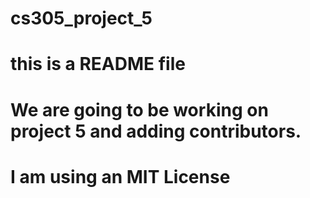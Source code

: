 # cs305_project_5
# this is a README file
# We are going to be working on project 5 and adding contributors.
# I am using an MIT License
